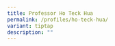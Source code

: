 ```yaml
---
title: Professor Ho Teck Hua
permalink: /profiles/ho-teck-hua/
variant: tiptap
description: ""
---
```

